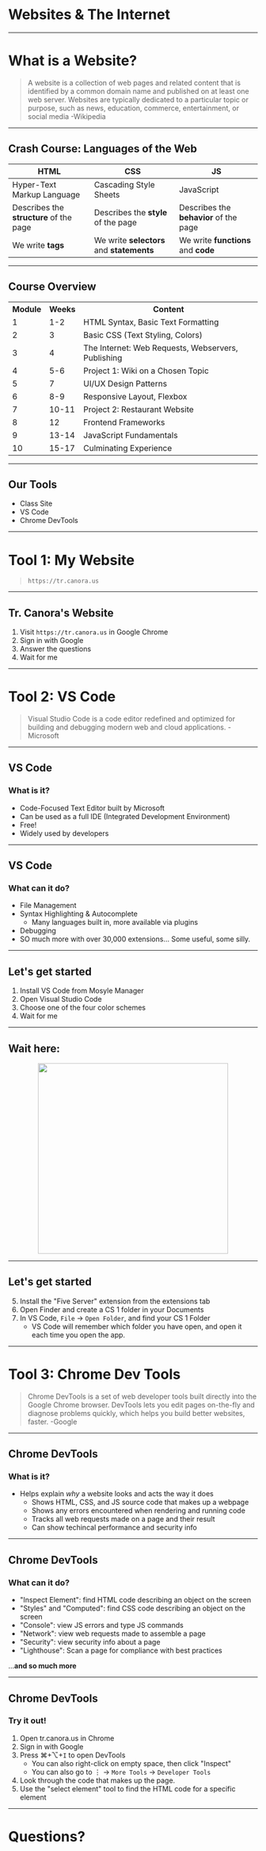 # Websites & The Internet

----

# What is a Website?

> A website is a collection of web pages and related content that is identified by a common domain name and published on
> at least one web server. Websites are typically dedicated to a particular topic or purpose, such as news, education,
> commerce, entertainment, or social media -Wikipedia

----

## Crash Course: Languages of the Web

<table>
<thead>
<tr>
<th>HTML</th>
<th>CSS</th>
<th>JS</th>
</tr>
</thead>
<tbody>
<tr>
<td>Hyper-Text Markup Language</td>
<td>Cascading Style Sheets</td>
<td>JavaScript</td>
</tr>
<tr>
<td>Describes the <strong>structure</strong> of the page</td>
<td>Describes the <strong>style</strong> of the page</td>
<td>Describes the <strong>behavior</strong> of the page</td>
</tr>
<tr>
<td>We write <strong>tags</strong></td>
<td>We write <strong>selectors</strong> and <strong>statements</strong></td>
<td>We write <strong>functions</strong> and <strong>code</strong></td>
</tr>
</tbody>
</table>

----

## Course Overview

<table>
<tr>
<th>Module</th>
<th>Weeks</th>
<th>Content</th>
</tr>
<tr>
<td>1</td>
<td>1-2</td>
<td>HTML Syntax, Basic Text Formatting</td>
</tr>
<tr>
<td>2</td>
<td>3</td>
<td>Basic CSS (Text Styling, Colors)</td>
</tr>
<tr>
<td>3</td>
<td>4</td>
<td>The Internet: Web Requests, Webservers, Publishing</td>
</tr>
<tr>
<td>4</td>
<td>5-6</td>
<td>Project 1: Wiki on a Chosen Topic</td>
</tr>
<tr>
<td>5</td>
<td>7</td>
<td>UI/UX Design Patterns</td>
</tr>
<tr>
<td>6</td>
<td>8-9</td>
<td>Responsive Layout, Flexbox</td>
</tr>
<tr>
<td>7</td>
<td>10-11</td>
<td>Project 2: Restaurant Website</td>
</tr>
<tr>
<td>8</td>
<td>12</td>
<td>Frontend Frameworks</td>
</tr>
<tr>
<td>9</td>
<td>13-14</td>
<td>JavaScript Fundamentals</td>
</tr>
<tr>
<td>10</td>
<td>15-17</td>
<td>Culminating Experience</td>
</tr>
</table>

----

## Our Tools
* Class Site
* VS Code
* Chrome DevTools

----

# Tool 1: My Website
> `https://tr.canora.us`

---

## Tr. Canora's Website
1. Visit `https://tr.canora.us` in Google Chrome
2. Sign in with Google
3. Answer the questions
4. Wait for me

----

# Tool 2: VS Code

> Visual Studio Code is a code editor redefined and optimized for building and debugging modern web and cloud
> applications. -Microsoft

---

## VS Code

### What is it?

* Code-Focused Text Editor built by Microsoft
* Can be used as a full IDE (Integrated Development Environment)
* Free!
* Widely used by developers

---

## VS Code

### What can it do?

* File Management
* Syntax Highlighting & Autocomplete
    * Many languages built in, more available via plugins
* Debugging
* SO much more with over 30,000 extensions... Some useful, some silly.

---

## Let's get started

1. Install VS Code from Mosyle Manager
2. Open Visual Studio Code
3. Choose one of the four color schemes
4. Wait for me

---

## Wait here:
<div style="text-align: center">
<img src="STATICPREFIX/cs1/module1/vs-code-welcome.png" style="width: 40vw"/>
</div>

---

## Let's get started

5. Install the "Five Server" extension from the extensions tab
6. Open Finder and create a CS 1 folder in your Documents
7. In VS Code, `File` -> `Open Folder`, and find your CS 1 Folder
    * VS Code will remember which folder you have open, and open it each time you open the app.

----

# Tool 3: Chrome Dev Tools 

> Chrome DevTools is a set of web developer tools built directly into the Google Chrome browser. DevTools lets you edit
> pages on-the-fly and diagnose problems quickly, which helps you build better websites, faster. -Google

---

## Chrome DevTools

### What is it?

* Helps explain *why* a website looks and acts the way it does
    * Shows HTML, CSS, and JS source code that makes up a webpage
    * Shows any errors encountered when rendering and running code
    * Tracks all web requests made on a page and their result
    * Can show techincal performance and security info

---

## Chrome DevTools

### What can it do?

* "Inspect Element": find HTML code describing an object on the screen
* "Styles" and "Computed": find CSS code describing an object on the screen
* "Console": view JS errors and type JS commands
* "Network": view web requests made to assemble a page
* "Security": view security info about a page
* "Lighthouse": Scan a page for compliance with best practices

...**and so much more**

---

## Chrome DevTools

### Try it out!

1. Open tr.canora.us in Chrome
2. Sign in with Google
3. Press &#8984;+&#8997;+`I` to open DevTools
    * You can also right-click on empty space, then click "Inspect"
    * You can also go to &#x22EE; -> `More Tools` -> `Developer Tools`
4. Look through the code that makes up the page.
5. Use the "select element" tool to find the HTML code for a specific element

----

# Questions?
